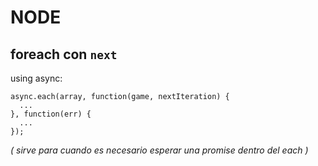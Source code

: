 # NODE 


## foreach con `next`
using async:
```
async.each(array, function(game, nextIteration) {
  ...
}, function(err) {
  ...
});
```
_( sirve para cuando es necesario esperar una promise dentro del each )_